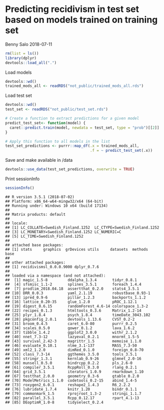 Predicting recidivism in test set based on models trained on training set
================
Benny Salo
2018-07-11

``` r
rm(list = ls())
library(dplyr)
devtools::load_all(".")
```

Load models

``` r
devtools::wd()
trained_mods_all <- readRDS("not_public/trained_mods_all.rds")
```

Load test set

``` r
devtools::wd()
test_set <- readRDS("not_public/test_set.rds")
```

``` r
# Create a function to extract predictions for a given model
predict_test_set<- function(model) {
  caret::predict.train(model, newdata = test_set, type = "prob")[[2]]
}

# Apply this function to all models in the list
test_set_predictions <- purrr::map_df(.x = trained_mods_all, 
                                      .f = ~ predict_test_set(.x))
```

Save and make available in /data

``` r
devtools::use_data(test_set_predictions, overwrite = TRUE)
```

Print sessionInfo

``` r
sessionInfo()
```

    ## R version 3.5.1 (2018-07-02)
    ## Platform: x86_64-w64-mingw32/x64 (64-bit)
    ## Running under: Windows 10 x64 (build 17134)
    ## 
    ## Matrix products: default
    ## 
    ## locale:
    ## [1] LC_COLLATE=Swedish_Finland.1252  LC_CTYPE=Swedish_Finland.1252   
    ## [3] LC_MONETARY=Swedish_Finland.1252 LC_NUMERIC=C                    
    ## [5] LC_TIME=Swedish_Finland.1252    
    ## 
    ## attached base packages:
    ## [1] stats     graphics  grDevices utils     datasets  methods   base     
    ## 
    ## other attached packages:
    ## [1] recidivismsl_0.0.0.9000 dplyr_0.7.6            
    ## 
    ## loaded via a namespace (and not attached):
    ##  [1] magic_1.5-8         ddalpha_1.3.4       tidyr_0.8.1        
    ##  [4] sfsmisc_1.1-2       splines_3.5.1       foreach_1.4.4      
    ##  [7] prodlim_2018.04.18  assertthat_0.2.0    stats4_3.5.1       
    ## [10] DRR_0.0.3           yaml_2.1.19         robustbase_0.93-1  
    ## [13] ipred_0.9-6         pillar_1.2.3        backports_1.1.2    
    ## [16] lattice_0.20-35     glue_1.2.0          pROC_1.12.1        
    ## [19] digest_0.6.15       randomForest_4.6-14 colorspace_1.3-2   
    ## [22] recipes_0.1.3       htmltools_0.3.6     Matrix_1.2-14      
    ## [25] plyr_1.8.4          psych_1.8.4         timeDate_3043.102  
    ## [28] pkgconfig_2.0.1     devtools_1.13.6     CVST_0.2-2         
    ## [31] broom_0.4.5         caret_6.0-80        purrr_0.2.5        
    ## [34] scales_0.5.0        gower_0.1.2         lava_1.6.2         
    ## [37] tibble_1.4.2        ggplot2_3.0.0       withr_2.1.2        
    ## [40] nnet_7.3-12         lazyeval_0.2.1      mnormt_1.5-5       
    ## [43] survival_2.42-3     magrittr_1.5        memoise_1.1.0      
    ## [46] evaluate_0.10.1     nlme_3.1-137        MASS_7.3-50        
    ## [49] xml2_1.2.0          dimRed_0.1.0        foreign_0.8-70     
    ## [52] class_7.3-14        ggthemes_3.5.0      tools_3.5.1        
    ## [55] stringr_1.3.1       kernlab_0.9-26      glmnet_2.0-16      
    ## [58] munsell_0.5.0       bindrcpp_0.2.2      pls_2.6-0          
    ## [61] compiler_3.5.1      RcppRoll_0.3.0      rlang_0.2.1        
    ## [64] grid_3.5.1          iterators_1.0.9     rmarkdown_1.10     
    ## [67] testthat_2.0.0      geometry_0.3-6      gtable_0.2.0       
    ## [70] ModelMetrics_1.1.0  codetools_0.2-15    abind_1.4-5        
    ## [73] roxygen2_6.0.1      reshape2_1.4.3      R6_2.2.2           
    ## [76] lubridate_1.7.4     knitr_1.20          bindr_0.1.1        
    ## [79] commonmark_1.5      rprojroot_1.3-2     stringi_1.1.7      
    ## [82] parallel_3.5.1      Rcpp_0.12.17        rpart_4.1-13       
    ## [85] DEoptimR_1.0-8      tidyselect_0.2.4

